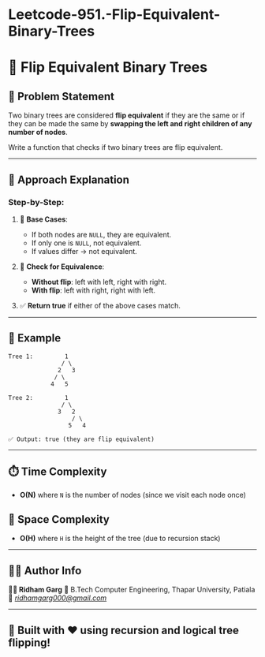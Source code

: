 # Leetcode-951.-Flip-Equivalent-Binary-Trees

# 🔄 Flip Equivalent Binary Trees

## 📘 Problem Statement

Two binary trees are considered **flip equivalent** if they are the same or if they can be made the same by **swapping the left and right children of any number of nodes**.

Write a function that checks if two binary trees are flip equivalent.

---

## 🧠 Approach Explanation

### Step-by-Step:

1. 🧾 **Base Cases**:

   * If both nodes are `NULL`, they are equivalent.
   * If only one is `NULL`, not equivalent.
   * If values differ → not equivalent.

2. 🔁 **Check for Equivalence**:

   * **Without flip**: left with left, right with right.
   * **With flip**: left with right, right with left.

3. ✅ **Return true** if either of the above cases match.

---

## 🧪 Example

```
Tree 1:         1
               / \
              2   3
             / \
            4   5

Tree 2:         1
               / \
              3   2
                  / \
                 5   4

✅ Output: true (they are flip equivalent)
```

---

## ⏱️ Time Complexity

* **O(N)** where `N` is the number of nodes (since we visit each node once)

## 💾 Space Complexity

* **O(H)** where `H` is the height of the tree (due to recursion stack)

---

## 🧑‍💻 Author Info

**👨‍🎓 Ridham Garg**
🚀 B.Tech Computer Engineering, Thapar University, Patiala
📧 *[ridhamgarg000@gmail.com](ridhamgarg000@gmail.com)*

---

## 🌟 Built with ❤️ using recursion and logical tree flipping!
